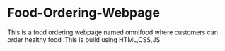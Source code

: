 # Food-Ordering-Webpage
This is a food ordering webpage named omnifood where customers can order healthy food .This is build using HTML,CSS,JS
